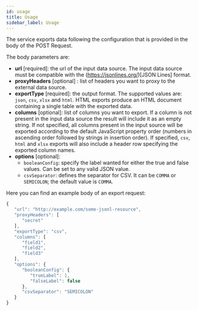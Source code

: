 ```yaml
---
id: usage
title: Usage
sidebar_label: Usage
---
```




The service exports data following the configuration that is provided in the body of the POST Request.

The body parameters are:
* **url** [required]: the url of the input data source. The input data source must be compatible with the (https://jsonlines.org/)[JSON Lines] format.
* **proxyHeaders** [optional] : list of headers you want to proxy to the external data source.
* **exportType** [required]: the output format. The supported values are: `json`, `csv`, `xlsx` and `html`. HTML exports produce an HTML document containing a single table with the exported data.
* **columns** [optional]: list of columns you want to export. If a column is not present in the input data source the result will include it as an empty string. If not specified, all columns present in the input source will be exported according to the default JavaScript property order (numbers in ascending order followed by strings in insertion order). If specified, `csv`, `html` and `xlsx` exports will also include a header row specifying the exported column names.
* **options** [optional]:
  * `booleanConfig`: specify the label wanted for either the true and false values. Can be set to any valid JSON value.
  * `csvSeparator`: defines the separator for CSV. It can be `COMMA` or `SEMICOLON`; the default value is `COMMA`.

Here you can find an example body of an export request:
```javascript
{
   "url": "http://example.com/some-jsonl-resource",
   "proxyHeaders": [
      "secret"
   ],
   "exportType": "csv",
   "columns": [
      "field1",
      "field2",
      "field3"
   ],
   "options": {
      "booleanConfig": {
         "trueLabel": 1,
         "falseLabel": false
      },
      "csvSeparator": "SEMICOLON"
   }
}
```
